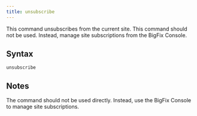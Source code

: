 ```yaml
---
title: unsubscribe
---
```


This command unsubscribes from the current site. This command should not be
used. Instead, manage site subscriptions from the BigFix Console.

## Syntax

    unsubscribe

## Notes

The command should not be used directly. Instead, use the BigFix Console to
manage site subscriptions.
